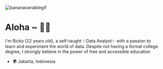 ![bananavariablegif](https://github.com/Lt-Dan-Taylor/Lt-Dan-Taylor/assets/135341870/2e661092-374e-4938-9e53-4d7922d47cc5)
# Aloha ~ 🍍👋

I'm Ricko (22 years old), a self-taught ✨Data Analyst✨ with a passion to learn and experiment the world of data. Despite not having a formal college degree, I strongly believe in the power of free and accessible education

- 🌍 Jakarta, Indonesia
